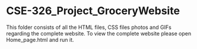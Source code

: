 # CSE-326_Project_GroceryWebsite
This folder consists of all the HTML files, CSS files photos and GIFs regarding the complete website.
To view the complete website please open Home_page.html and run it.
